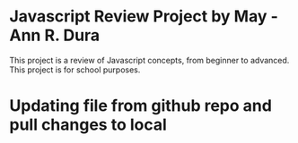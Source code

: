 # Javascript Review Project by May - Ann R. Dura
This project is a review of Javascript concepts, from beginner to advanced.
This project is for school purposes.
# Updating file from github repo and pull changes to local

